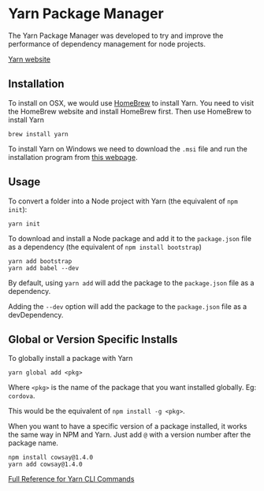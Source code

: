 # Yarn Package Manager

The Yarn Package Manager was developed to try and improve the performance of dependency management for node projects.

[Yarn website](https://yarnpkg.com/en/)

## Installation

To install on OSX, we would use [HomeBrew]() to install Yarn. You need to visit the HomeBrew website and install HomeBrew first. Then use HomeBrew to install Yarn

```
brew install yarn
```

To install Yarn on Windows we need to download the `.msi` file and run the installation program from [this webpage](https://yarnpkg.com/en/docs/install#windows-stable).


## Usage

To convert a folder into a Node project with Yarn (the equivalent of `npm init`):

```
yarn init
```

To download and install a Node package and add it to the `package.json` file as a dependency (the equivalent of `npm install bootstrap`)

```
yarn add bootstrap
yarn add babel --dev
```

By default, using `yarn add` will add the package to the `package.json` file as a dependency.

Adding the `--dev` option will add the package to the `package.json` file as a devDependency.

## Global or Version Specific Installs

To globally install a package with Yarn 

```
yarn global add <pkg>
```

Where `<pkg>` is the name of the package that you want installed globally. Eg: `cordova`.

This would be the equivalent of `npm install -g <pkg>`.

When you want to have a specific version of a package installed, it works the same way in NPM and Yarn. Just add `@` with a version number after the package name.

```
npm install cowsay@1.4.0
yarn add cowsay@1.4.0
```

[Full Reference for Yarn CLI Commands](https://yarnpkg.com/en/docs/cli/)
